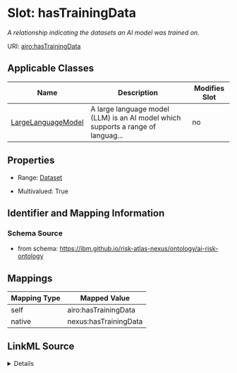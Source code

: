 

# Slot: hasTrainingData


_A relationship indicating the datasets an AI model was trained on._





URI: [airo:hasTrainingData](https://w3id.org/airo#hasTrainingData)



<!-- no inheritance hierarchy -->





## Applicable Classes

| Name | Description | Modifies Slot |
| --- | --- | --- |
| [LargeLanguageModel](LargeLanguageModel.md) | A large language model (LLM) is an AI model which supports a range of languag... |  no  |







## Properties

* Range: [Dataset](Dataset.md)

* Multivalued: True





## Identifier and Mapping Information







### Schema Source


* from schema: https://ibm.github.io/risk-atlas-nexus/ontology/ai-risk-ontology




## Mappings

| Mapping Type | Mapped Value |
| ---  | ---  |
| self | airo:hasTrainingData |
| native | nexus:hasTrainingData |




## LinkML Source

<details>
```yaml
name: hasTrainingData
description: A relationship indicating the datasets an AI model was trained on.
from_schema: https://ibm.github.io/risk-atlas-nexus/ontology/ai-risk-ontology
rank: 1000
slot_uri: airo:hasTrainingData
alias: hasTrainingData
domain_of:
- LargeLanguageModel
range: Dataset
multivalued: true
inlined: false

```
</details>
